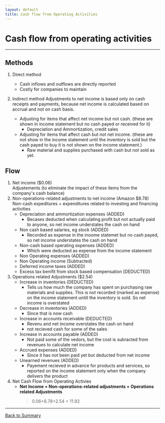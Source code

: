 ```yaml
---
layout: default
title: Cash flow from Operating Activities
---
```


# Cash flow from operating activities
---

## Methods
1. Direct method
    -   Cash inflows and outflows are directly reported
    -   Costly for companies to maintain
2. Indirect method 
    Adjustments to net income is based only on cash receipts and payments, because net income is calculated based on accrual and not on cash basis.
    
    -   Adjusting for items that affect net income but not cash. (these are shown in income statement but no cash payed or received for it)
        +   Depreciation and Ammortization, credit sales
    -   Adjusting for items that affect cash but not net income. (these are not show in the income statement until the inventory is sold but the cash payed to buy it is not shown on the income statement.)
        +   Raw material and supplies purchased with cash but not sold as yet.

## Flow
1. Net income ($0.06)  
    Adjustements (to eliminate the impact of these items from the company's cash balance)
2.  Non-operations-related adjustments to net income (Amazon $8.78)
    Non-cash expeditures + expenditures related to investing and financing activities  
    *   Depreciation and ammortization expenses (ADDED)
        -   Becases deducted when calculating profit but not actually paid to anyone, so net income understates the cash on hand
    *   Non cash based salaries, eg stock (ADDED)
        -   Recorded as expense in the inoome statemet but no cash payed, so net income understates the cash on hand
    *   Non-cash based operating expenses (ADDED)
        -   Which were deducted as expense from the income statement
    *   Non Operating expenses (ADDED)
    *   Non Operating income (Subtracted)
    *   Deferred income taxes (ADDED)
    *   Excess tax benifit from stock based compensation [DEDUCTED]
3.  Operations related Adjustments ($2.54)
    -   Increase in inventories (DEDUCTED)
        +   Tells us how much the company has spent on purchasing raw materials and supplies. This is not recorded (marked as expense) on the income statement untill the inventory is sold. So net income is overstated
    -   Decrease in inventories (ADDED)
        +   Since that is now cash
    -   Increase in accounts receivable (DEDUCTED)
        +   Revenu and net income overstates the cash on hand
        +   not recieved cash for some of the sales
    -   Increase in accounts payable (ADDED)
        +   Not paid some of the vedors, but the cost is subracted from revenues to calculate net income 
    -   Accrued expenses (ADDED)
        +   Since it has not been paid yet but deducted from net income
    -   Unearned revenues (ADDED)
        +   Payement recieved in advance for products and services, so reported on the income statement only when the company delivers the product
4. Net Cash Flow from Operating Activies
    - **Net Income + Non-operations-related adjustments + Operations related Adjustments**  
        > 0.06+8.78+2.54 = 11.92

---

<a href="/index.md" name="#user-content-ratios">Back to Summary</a>